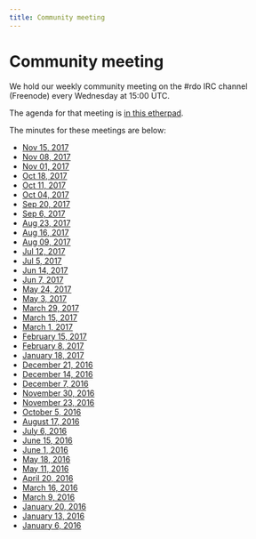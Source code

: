 ```yaml
---
title: Community meeting
---
```


# Community meeting

We hold our weekly community meeting on the \#rdo IRC channel (Freenode)
every Wednesday at 15:00 UTC.

The agenda for that meeting is [in this
etherpad](https://etherpad.openstack.org/p/RDO-Meeting).

The minutes for these meetings are below:

* [Nov 15, 2017](https://lists.rdoproject.org/pipermail/dev/2017-November/008398.html)
* [Nov 08, 2017](https://lists.rdoproject.org/pipermail/users/2017-November/000019.html)
* [Nov 01, 2017](https://lists.rdoproject.org/pipermail/users/2017-November/000013.html)
* [Oct 18, 2017](https://www.redhat.com/archives/rdo-list/2017-October/msg00058.html)
* [Oct 11, 2017](https://www.redhat.com/archives/rdo-list/2017-October/msg00039.html)
* [Oct 04, 2017](https://www.redhat.com/archives/rdo-list/2017-October/msg00013.html)
* [Sep 20, 2017](https://www.redhat.com/archives/rdo-list/2017-September/msg00055.html)
* [Sep 6, 2017](https://www.redhat.com/archives/rdo-list/2017-September/msg00014.html)
* [Aug 23, 2017](https://www.redhat.com/archives/rdo-list/2017-August/msg00075.html)
* [Aug 16, 2017](https://www.redhat.com/archives/rdo-list/2017-August/msg00036.html)
* [Aug 09, 2017](https://www.redhat.com/archives/rdo-list/2017-August/msg00019.html)
* [Jul 12, 2017](https://www.redhat.com/archives/rdo-list/2017-July/msg00022.html)
* [Jul 5, 2017](https://www.redhat.com/archives/rdo-list/2017-July/msg00009.html)
* [Jun 14, 2017](https://www.redhat.com/archives/rdo-list/2017-June/msg00040.html)
* [Jun 7, 2017](https://www.redhat.com/archives/rdo-list/2017-June/msg00011.html)
* [May 24, 2017](https://www.redhat.com/archives/rdo-list/2017-May/msg00053.html)
* [May 3, 2017](https://www.redhat.com/archives/rdo-list/2017-May/msg00008.html)
* [March 29, 2017](https://www.redhat.com/archives/rdo-list/2017-March/msg00053.html)
* [March 15, 2017](https://www.redhat.com/archives/rdo-list/2017-March/msg00025.html)
* [March 1, 2017](https://www.redhat.com/archives/rdo-list/2017-March/msg00000.html)
* [February 15, 2017](https://www.redhat.com/archives/rdo-list/2017-February/msg00029.html)
* [February 8, 2017](https://www.redhat.com/archives/rdo-list/2017-February/msg00017.html)
* [January 18, 2017](https://www.redhat.com/archives/rdo-list/2017-January/msg00055.html)
* [December 21, 2016](https://www.redhat.com/archives/rdo-list/2016-December/msg00050.html)
* [December 14, 2016](https://www.redhat.com/archives/rdo-list/2016-December/msg00030.html)
* [December 7, 2016](https://www.redhat.com/archives/rdo-list/2016-December/msg00007.html)
* [November 30, 2016](https://www.redhat.com/archives/rdo-list/2016-November/msg00132.html)
* [November 23, 2016](https://www.redhat.com/archives/rdo-list/2016-November/msg00100.html)
* [October 5, 2016](https://meetbot.fedoraproject.org/rdo/2016-10-05/rdo_meeting_-_2016-10-05.2016-10-05-15.00.html)
* [August 17, 2016](https://www.redhat.com/archives/rdo-list/2016-August/msg00157.html)
* [July 6, 2016](https://www.redhat.com/archives/rdo-list/2016-July/msg00037.html)
* [June 15, 2016](https://www.redhat.com/archives/rdo-list/2016-June/msg00149.html)
* [June 1, 2016](https://www.redhat.com/archives/rdo-list/2016-June/msg00004.html)
* [May 18, 2016](https://www.redhat.com/archives/rdo-list/2016-May/msg00094.html)
* [May 11, 2016](https://www.redhat.com/archives/rdo-list/2016-May/msg00058.html)
* [April 20, 2016](https://www.redhat.com/archives/rdo-list/2016-April/msg00104.html)
* [March 16, 2016](https://goo.gl/Ydr00t)
* [March 9, 2016](https://goo.gl/wB5Zvh)
* [January 20, 2016](https://www.redhat.com/archives/rdo-list/2016-January/msg00125.html)
* [January 13, 2016](https://www.redhat.com/archives/rdo-list/2016-January/msg00067.html)
* [January 6,  2016](https://www.redhat.com/archives/rdo-list/2016-January/msg00015.html)


